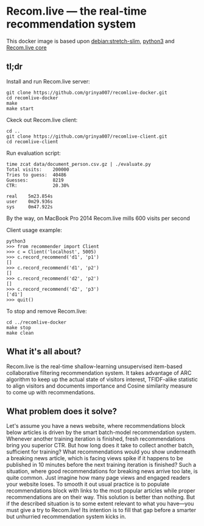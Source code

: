 # Recom.live — the real-time recommendation system
This docker image is based upon [debian:stretch-slim](https://github.com/debuerreotype/docker-debian-artifacts/blob/064f343bfa6ebf043aac2bbd4c870256cfe82f5a/stretch/slim/Dockerfile), [python3](https://packages.debian.org/stretch/python3) and [Recom.live core](https://github.com/grinya007/recomlive)
## tl;dr
Install and run Recom.live server:
```
git clone https://github.com/grinya007/recomlive-docker.git
cd recomlive-docker
make
make start
```

Ckeck out Recom.live client:
```
cd ..
git clone https://github.com/grinya007/recomlive-client.git
cd recomlive-client
```

Run evaluation script:
```
time zcat data/document_person.csv.gz | ./evaluate.py
Total visits:    200000
Tries to guess:  40486
Guesses:         8219
CTR:             20.30%

real    5m23.854s
user    0m29.936s
sys     0m47.922s
```
By the way, on MacBook Pro 2014 Recom.live mills 600 visits per second

Client usage example:
```
python3
>>> from recommender import Client
>>> c = Client('localhost', 5005)
>>> c.record_recommend('d1', 'p1')
[]
>>> c.record_recommend('d1', 'p2')
[]
>>> c.record_recommend('d2', 'p2')
[]
>>> c.record_recommend('d2', 'p3')
['d1']
>>> quit()
```

To stop and remove Recom.live:
```
cd ../recomlive-docker
make stop
make clean
```

## What it's all about?
Recom.live is the real-time shallow-learning unsupervised item-based collaborative filtering recommendation system. It takes advantage of ARC algorithm to keep up the actual state of visitors interest, TFIDF-alike statistic to align visitors and documents importance and Cosine similarity measure to come up with recommendations.

## What problem does it solve?
Let's assume you have a news website, where recommendations block below articles is driven by the smart batch-model recommendation system. Whenever another training iteration is finished, fresh recommendations bring you superior CTR. But how long does it take to collect another batch, sufficient for training? What recommendations would you show underneath a breaking news article, which is facing views spike if it happens to be published in 10 minutes before the next training iteration is finished? Such a situation, where good recommendations for breaking news arrive too late, is quite common. Just imagine how many page views and engaged readers your website loses. To smooth it out usual practice is to populate recommendations block with links to the most popular articles while proper recommendations are on their way. This solution is better than nothing. But if the described situation is to some extent relevant to what you have—you must give a try to Recom.live! Its intention is to fill that gap before a smarter but unhurried recommendation system kicks in.
